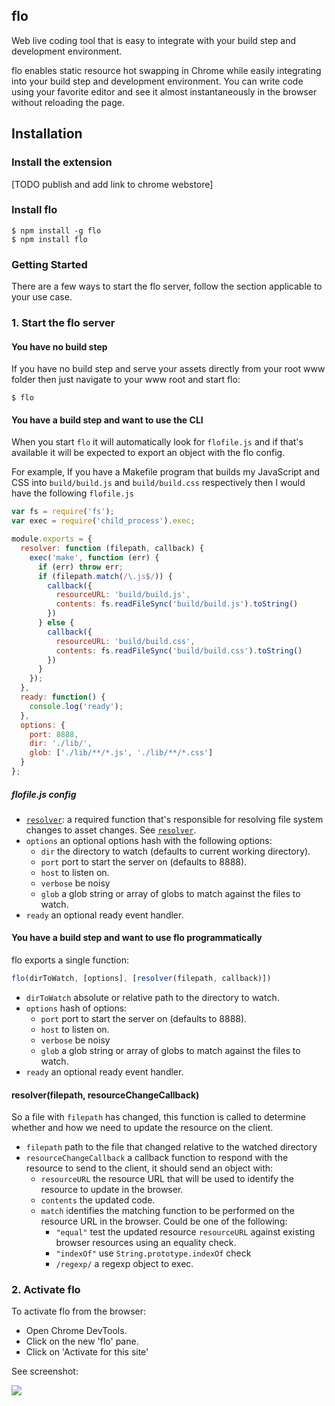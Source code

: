 flo
---

Web live coding tool that is easy to integrate with your build step and development environment.

flo enables static resource hot swapping in Chrome while easily integrating into your build step and development environment.
You can write code using your favorite editor and see it almost instantaneously in the browser without reloading the page.

## Installation

### Install the extension

[TODO publish and add link to chrome webstore]

### Install flo

```
$ npm install -g flo
$ npm install flo
```

### Getting Started

There are a few ways to start the flo server, follow the section applicable to your use case.

### 1. Start the flo server

#### You have no build step

If you have no build step and serve your assets directly from your root www folder then just navigate
to your www root and start flo:

```
$ flo
```

#### You have a build step and want to use the CLI

When you start `flo` it will automatically look for `flofile.js` and if that's available it will be expected to export an object with the flo config.

For example, If you have a Makefile program that builds my JavaScript and CSS into `build/build.js` and `build/build.css` respectively then I would have the following `flofile.js`

```js
var fs = require('fs');
var exec = require('child_process').exec;

module.exports = {
  resolver: function (filepath, callback) {
    exec('make', function (err) {
      if (err) throw err;
      if (filepath.match(/\.js$/)) {
        callback({
          resourceURL: 'build/build.js',
          contents: fs.readFileSync('build/build.js').toString()
        })
      } else {
        callback({
          resourceURL: 'build/build.css',
          contents: fs.readFileSync('build/build.css').toString()
        })
      }
    });
  },
  ready: function() {
    console.log('ready');
  },
  options: {
    port: 8888,
    dir: './lib/',
    glob: ['./lib/**/*.js', './lib/**/*.css']
  }
};
```

##### flofile.js config

* [`resolver`](#resolverfilepath-callback): a required function that's responsible for resolving file system changes to asset changes. See [`resolver`](#resolverfilepath-callback).
* `options` an optional options hash with the following options:
  * `dir` the directory to watch (defaults to current working directory).
  * `port` port to start the server on (defaults to 8888).
  * `host` to listen on.
  * `verbose` be noisy
  * `glob` a glob string or array of globs to match against the files to watch.
* `ready` an optional ready event handler.

#### You have a build step and want to use flo programmatically

flo exports a single function:
```js
flo(dirToWatch, [options], [resolver(filepath, callback)])
```
* `dirToWatch` absolute or relative path to the directory to watch.
* `options` hash of options:
    * `port` port to start the server on (defaults to 8888).
    * `host` to listen on.
    * `verbose` be noisy
    * `glob` a glob string or array of globs to match against the files to watch.
* `ready` an optional ready event handler.

#### resolver(filepath, resourceChangeCallback)

So a file with `filepath` has changed, this function is called to determine whether and how we need to update the resource on the client.

* `filepath` path to the file that changed relative to the watched directory
* `resourceChangeCallback` a callback function to respond with the resource to send to the client, it should send an object with:
  * `resourceURL` the resource URL that will be used to identify the resource to update in the browser.
  * `contents` the updated code.
  * `match` identifies the matching function to be performed on the resource URL in the browser. Could be one of the following:
    * `"equal"` test the updated resource `resourceURL` against existing browser resources using an equality check.
    * `"indexOf"` use `String.prototype.indexOf` check
    * `/regexp/` a regexp object to exec.

### 2. Activate flo

To activate flo from the browser:

* Open Chrome DevTools.
* Click on the new 'flo' pane.
* Click on 'Activate for this site'

See screenshot:

![](http://i.imgur.com/SamY32i.png)
